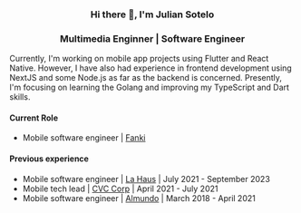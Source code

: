 ### <p align="center"> Hi there 👋, I'm Julian Sotelo </p>

### <p align="center"> Multimedia Enginner | Software Engineer </p>

Currently, I'm working on mobile app projects using Flutter and React Native. However, I have also had experience in frontend development using NextJS and some Node.js as far as the backend is concerned. Presently, I'm focusing on learning the Golang and improving my TypeScript and Dart skills.

#### Current Role
- Mobile software engineer | [Fanki](https://fanki.co)

#### Previous experience
- Mobile software engineer | [La Haus](https://www.lahaus.com/) | July 2021 - September 2023
- Mobile tech lead | [CVC Corp](https://www.cvc.com.br/) | April 2021 - July 2021
- Mobile software engineer | [Almundo](https://almundo.com.ar/) | March 2018 - April 2021
<!--
**juansoos/juansoos** is a ✨ _special_ ✨ repository because its `README.md` (this file) appears on your GitHub profile.

Here are some ideas to get you started:

- 🔭 I’m currently working on ...
- 🌱 I’m currently learning ...
- 👯 I’m looking to collaborate on ...
- 🤔 I’m looking for help with ...
- 💬 Ask me about ...
- 📫 How to reach me: ...
- 😄 Pronouns: ...
- ⚡ Fun fact: ...
-->
